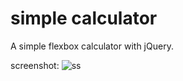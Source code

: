 # simple calculator

A simple flexbox calculator with jQuery.

screenshot:
![ss](https://puu.sh/sEzQc/f90b35a58a.png)
